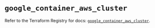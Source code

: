 # `google_container_aws_cluster`

Refer to the Terraform Registry for docs: [`google_container_aws_cluster`](https://registry.terraform.io/providers/hashicorp/google/6.16.0/docs/resources/container_aws_cluster).
